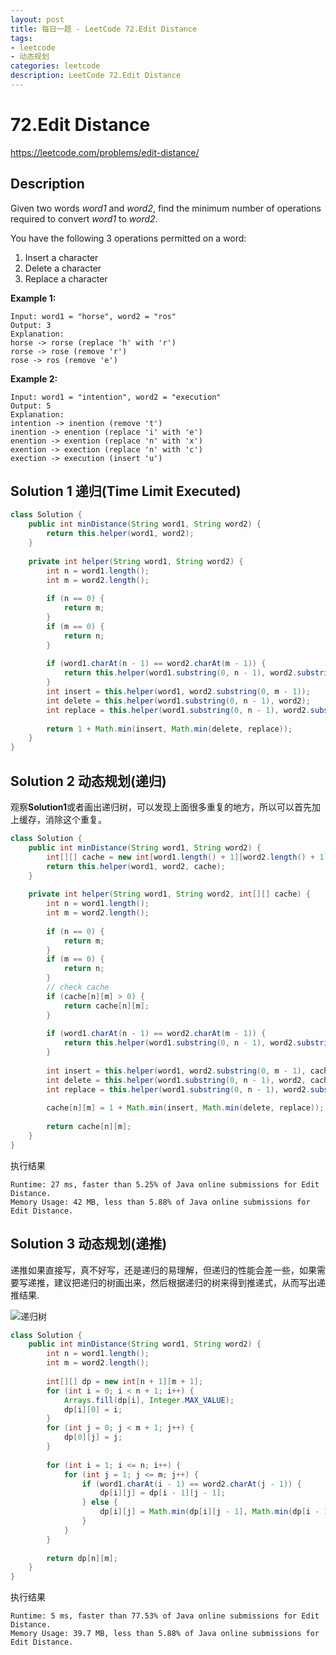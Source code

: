 ```yaml
---
layout: post
title: 每日一题 - LeetCode 72.Edit Distance
tags:
- leetcode
- 动态规划
categories: leetcode
description: LeetCode 72.Edit Distance
---
```


# 72.Edit Distance

https://leetcode.com/problems/edit-distance/

## Description

Given two words *word1* and *word2*, find the minimum number of operations required to convert *word1* to *word2*.

You have the following 3 operations permitted on a word:

1. Insert a character
2. Delete a character
3. Replace a character

**Example 1:**

```
Input: word1 = "horse", word2 = "ros"
Output: 3
Explanation: 
horse -> rorse (replace 'h' with 'r')
rorse -> rose (remove 'r')
rose -> ros (remove 'e')
```

**Example 2:**

```
Input: word1 = "intention", word2 = "execution"
Output: 5
Explanation: 
intention -> inention (remove 't')
inention -> enention (replace 'i' with 'e')
enention -> exention (replace 'n' with 'x')
exention -> exection (replace 'n' with 'c')
exection -> execution (insert 'u')
```

## Solution 1 递归(Time Limit Executed)

```java
class Solution {
    public int minDistance(String word1, String word2) {
        return this.helper(word1, word2);
    }
    
    private int helper(String word1, String word2) {
        int n = word1.length();
        int m = word2.length();
        
        if (n == 0) {
            return m;
        }
        if (m == 0) {
            return n;
        }
        
        if (word1.charAt(n - 1) == word2.charAt(m - 1)) {
            return this.helper(word1.substring(0, n - 1), word2.substring(0, m - 1));
        }
        int insert = this.helper(word1, word2.substring(0, m - 1));
        int delete = this.helper(word1.substring(0, n - 1), word2);
        int replace = this.helper(word1.substring(0, n - 1), word2.substring(0, m - 1));
        
        return 1 + Math.min(insert, Math.min(delete, replace));
    }
}
```



## Solution 2 动态规划(递归)

观察**Solution1**或者画出递归树，可以发现上面很多重复的地方，所以可以首先加上缓存，消除这个重复。

```java
class Solution {
    public int minDistance(String word1, String word2) {        
        int[][] cache = new int[word1.length() + 1][word2.length() + 1];
        return this.helper(word1, word2, cache);
    }
    
    private int helper(String word1, String word2, int[][] cache) {
        int n = word1.length();
        int m = word2.length();
        
        if (n == 0) {
            return m;
        }
        if (m == 0) {
            return n;
        }
        // check cache
        if (cache[n][m] > 0) {
            return cache[n][m];
        }        
        
        if (word1.charAt(n - 1) == word2.charAt(m - 1)) {
            return this.helper(word1.substring(0, n - 1), word2.substring(0, m - 1), cache);
        }
        
        int insert = this.helper(word1, word2.substring(0, m - 1), cache);
        int delete = this.helper(word1.substring(0, n - 1), word2, cache);
        int replace = this.helper(word1.substring(0, n - 1), word2.substring(0, m - 1), cache);
        
        cache[n][m] = 1 + Math.min(insert, Math.min(delete, replace));                
        
        return cache[n][m];
    }
}
```

执行结果

```
Runtime: 27 ms, faster than 5.25% of Java online submissions for Edit Distance.
Memory Usage: 42 MB, less than 5.88% of Java online submissions for Edit Distance.
```

## Solution 3 动态规划(递推)

递推如果直接写，真不好写，还是递归的易理解，但递归的性能会差一些，如果需要写递推，建议把递归的树画出来，然后根据递归的树来得到推递式，从而写出递推结果.

![递归树](https://jianbo.me/assets/img/leetcode/20200416_72_edit_distance.png)

```java
class Solution {
    public int minDistance(String word1, String word2) {   
        int n = word1.length();
        int m = word2.length();
        
        int[][] dp = new int[n + 1][m + 1];
        for (int i = 0; i < n + 1; i++) {
            Arrays.fill(dp[i], Integer.MAX_VALUE);
            dp[i][0] = i;
        }
        for (int j = 0; j < m + 1; j++) {            
            dp[0][j] = j;
        }
        
        for (int i = 1; i <= n; i++) {
            for (int j = 1; j <= m; j++) {
                if (word1.charAt(i - 1) == word2.charAt(j - 1)) {
                    dp[i][j] = dp[i - 1][j - 1];
                } else {
                    dp[i][j] = Math.min(dp[i][j - 1], Math.min(dp[i - 1][j], dp[i - 1][j - 1])) + 1;    
                }             
            }
        }
        
        return dp[n][m];
    }
}
```

执行结果

```
Runtime: 5 ms, faster than 77.53% of Java online submissions for Edit Distance.
Memory Usage: 39.7 MB, less than 5.88% of Java online submissions for Edit Distance.
```

